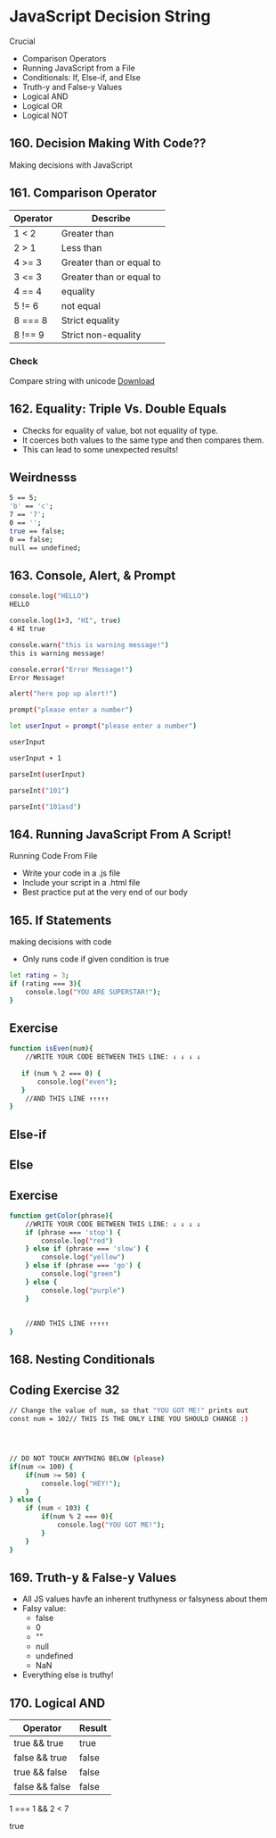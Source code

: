 # JavaScript Decision String



Crucial 
* Comparison Operators
* Running JavaScript from a File
* Conditionals: If, Else-if, and Else
* Truth-y and False-y Values
* Logical AND
* Logical OR 
* Logical NOT



## 160. Decision Making With Code??
Making decisions with JavaScript 

## 161. Comparison Operator

Operator | Describe
---------|---------
1 < 2    | Greater than
2 > 1    | Less than
4 >= 3   | Greater than or equal to
3 <= 3   | Greater than or equal to
4 == 4   | equality
5 != 6   | not equal
8 === 8  | Strict equality
8 !== 9  | Strict non-equality

### Check 
Compare string with unicode
[Download](https://www.unicode.org/charts/PDF/U0000.pdf)

## 162. Equality: Triple Vs. Double Equals
* Checks for equality of value, bot not equality of type.
* It coerces both values to the same type and then compares them.
* This can lead to some unexpected results!

## Weirdnesss
```bash
5 == 5;
'b' == 'c';
7 == '7';
0 == '';
true == false;
0 == false;
null == undefined;
```

## 163. Console, Alert, & Prompt
```bash
console.log("HELLO")
HELLO

console.log(1+3, "HI", true)
4 HI true

console.warn("this is warning message!")
this is warning message!

console.error("Error Message!")
Error Message!

alert("here pop up alert!")

prompt("please enter a number")

let userInput = prompt("please enter a number")

userInput

userInput + 1

parseInt(userInput)

parseInt("101")

parseInt("101asd")
```

## 164. Running JavaScript From A Script!
Running Code From File
* Write your code in a .js file 
* Include your script in a .html file
* Best practice put at the very end of our body


## 165. If Statements
making decisions with code 
* Only runs code if given condition is true
```bash
let rating = 3;
if (rating === 3){
    console.log("YOU ARE SUPERSTAR!");
}
```

## Exercise
```bash
function isEven(num){
    //WRITE YOUR CODE BETWEEN THIS LINE: ↓ ↓ ↓ ↓ 
   
   if (num % 2 === 0) {
       console.log("even");
   }
    //AND THIS LINE ↑↑↑↑↑
}
```

## Else-if


## Else


## Exercise 
```bash
function getColor(phrase){
    //WRITE YOUR CODE BETWEEN THIS LINE: ↓ ↓ ↓ ↓ 
    if (phrase === 'stop') {
        console.log("red")
    } else if (phrase === 'slow') {
        console.log("yellow")
    } else if (phrase === 'go') {
        console.log("green")
    } else {
        console.log("purple")
    }
   
   
    //AND THIS LINE ↑↑↑↑↑
}
```

## 168. Nesting Conditionals

## Coding Exercise 32
```bash
// Change the value of num, so that "YOU GOT ME!" prints out
const num = 102// THIS IS THE ONLY LINE YOU SHOULD CHANGE :) 




// DO NOT TOUCH ANYTHING BELOW (please) 
if(num <= 100) {
    if(num >= 50) {
        console.log("HEY!");
    }
} else {
    if (num < 103) {
        if(num % 2 === 0){
            console.log("YOU GOT ME!");
        }
    }
}
```

## 169. Truth-y & False-y Values
* All JS values havfe an inherent truthyness or falsyness about them
* Falsy value:
  * false
  * 0
  * ""
  * null
  * undefined
  * NaN
* Everything else is truthy!

## 170. Logical AND

Operator       | Result
---------------|---------
true && true   | true
false && true  | false
true && false  | false
false && false | false

1 === 1 && 2 < 7

true
